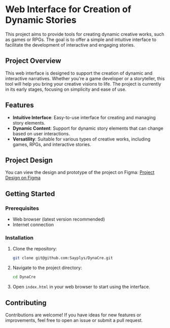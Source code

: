 # Web Interface for Creation of Dynamic Stories

This project aims to provide tools for creating dynamic creative works, such as games or RPGs. The goal is to offer a simple and intuitive interface to facilitate the development of interactive and engaging stories.

## Project Overview

This web interface is designed to support the creation of dynamic and interactive narratives. Whether you're a game developer or a storyteller, this tool will help you bring your creative visions to life. The project is currently in its early stages, focusing on simplicity and ease of use.

## Features

- **Intuitive Interface**: Easy-to-use interface for creating and managing story elements.
- **Dynamic Content**: Support for dynamic story elements that can change based on user interactions.
- **Versatility**: Suitable for various types of creative works, including games, RPGs, and interactive stories.

## Project Design

You can view the design and prototype of the project on Figma:
[Project Design on Figma](https://www.figma.com/design/EJgqDYaWfpDTxrGTdfVHul/Untitled?node-id=3-348&t=n6Q9IqmJgpNqxoz1-1)

## Getting Started

### Prerequisites

- Web browser (latest version recommended)
- Internet connection

### Installation

1. Clone the repository:
   ```bash
   git clone git@github.com:Sayplys/DynaCre.git
   ```
2. Navigate to the project directory:
   ```bash
   cd DynaCre
   ```
3. Open `index.html` in your web browser to start using the interface.

## Contributing

Contributions are welcome! If you have ideas for new features or improvements, feel free to open an issue or submit a pull request.